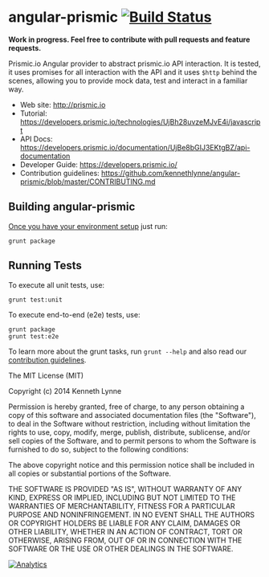 angular-prismic [![Build Status](https://travis-ci.org/kennethlynne/angular-prismic.png?branch=master)](https://travis-ci.org/kennethlynne/angular-prismic)
===============
**Work in progress. Feel free to contribute with pull requests and feature requests.**

Prismic.io Angular provider to abstract prismic.io API interaction.
It is tested, it uses promises for all interaction with the API and it uses `$http` behind the scenes, allowing you to provide mock data, test and interact in a familiar way.

* Web site: http://prismic.io
* Tutorial: https://developers.prismic.io/technologies/UjBh28uvzeMJvE4i/javascript
* API Docs: https://developers.prismic.io/documentation/UjBe8bGIJ3EKtgBZ/api-documentation
* Developer Guide: https://developers.prismic.io/
* Contribution guidelines: https://github.com/kennethlynne/angular-prismic/blob/master/CONTRIBUTING.md

Building angular-prismic
---------
[Once you have your environment setup](https://github.com/kennethlynne/angular-prismic/blob/master/CONTRIBUTING.md) just run:

    grunt package


Running Tests
-------------
To execute all unit tests, use:

    grunt test:unit

To execute end-to-end (e2e) tests, use:

    grunt package
    grunt test:e2e

To learn more about the grunt tasks, run `grunt --help` and also read our
[contribution guidelines](https://github.com/kennethlynne/angular-prismic/blob/master/CONTRIBUTING.md).

The MIT License (MIT)

Copyright (c) 2014 Kenneth Lynne

Permission is hereby granted, free of charge, to any person obtaining a copy of
this software and associated documentation files (the "Software"), to deal in
the Software without restriction, including without limitation the rights to
use, copy, modify, merge, publish, distribute, sublicense, and/or sell copies of
the Software, and to permit persons to whom the Software is furnished to do so,
subject to the following conditions:

The above copyright notice and this permission notice shall be included in all
copies or substantial portions of the Software.

THE SOFTWARE IS PROVIDED "AS IS", WITHOUT WARRANTY OF ANY KIND, EXPRESS OR
IMPLIED, INCLUDING BUT NOT LIMITED TO THE WARRANTIES OF MERCHANTABILITY, FITNESS
FOR A PARTICULAR PURPOSE AND NONINFRINGEMENT. IN NO EVENT SHALL THE AUTHORS OR
COPYRIGHT HOLDERS BE LIABLE FOR ANY CLAIM, DAMAGES OR OTHER LIABILITY, WHETHER
IN AN ACTION OF CONTRACT, TORT OR OTHERWISE, ARISING FROM, OUT OF OR IN
CONNECTION WITH THE SOFTWARE OR THE USE OR OTHER DEALINGS IN THE SOFTWARE.


[![Analytics](https://ga-beacon.appspot.com/UA-46835353-1/angular-prismic/README)](https://github.com/igrigorik/ga-beacon)